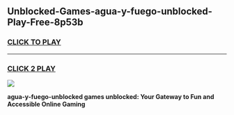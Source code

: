 
## Unblocked-Games-agua-y-fuego-unblocked-Play-Free-8p53b
<h3>
<a href="https://premium76.site?title=agua-y-fuego-unblocked&ref=10A">CLICK TO PLAY</a></h3>
<hr>

<h3>
<a href="https://premium76.site?title=agua-y-fuego-unblocked&ref=10A">CLICK 2 PLAY</a>
  
</h3>

<a href="https://premium76.site?title=agua-y-fuego-unblocked&ref=10A"><img src="https://clearcache.store/games.png"></a>


**agua-y-fuego-unblocked games unblocked: Your Gateway to Fun and Accessible Online Gaming**
